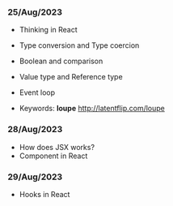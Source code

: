 ### 25/Aug/2023

- Thinking in React
- Type conversion and Type coercion
- Boolean and comparison
- Value type and Reference type
- Event loop

- Keywords: **loupe**
  http://latentflip.com/loupe

### 28/Aug/2023

- How does JSX works?
- Component in React
### 29/Aug/2023
- Hooks in React
